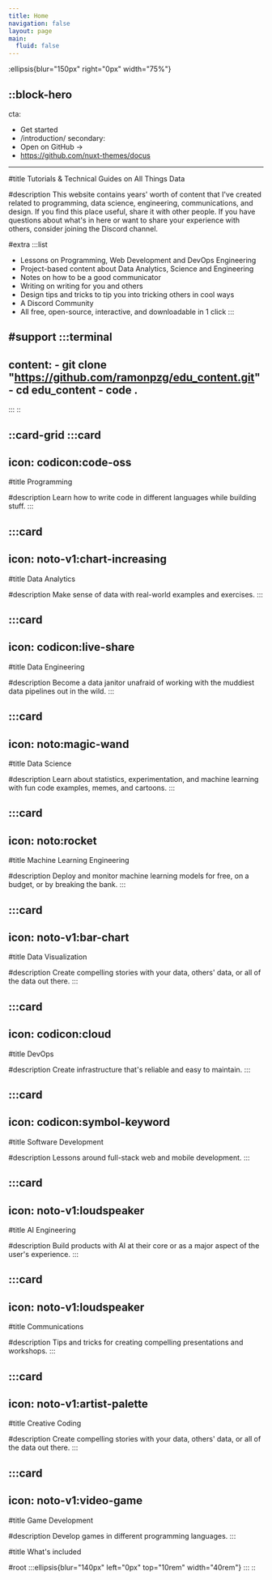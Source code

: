 ```yaml
---
title: Home
navigation: false
layout: page
main:
  fluid: false
---
```


:ellipsis{blur="150px" right="0px" width="75%"}

::block-hero
---
cta:
  - Get started
  - /introduction/
secondary:
  - Open on GitHub →
  - https://github.com/nuxt-themes/docus
---
#title
Tutorials & Technical Guides on All Things Data

#description
This website contains years' worth of content that I've created related to programming, data science, engineering, communications, and design. If you find this place useful, share it with other people. If you have questions about what's in here or want to share your experience with others, consider joining the Discord channel.

#extra
  :::list
  - Lessons on Programming, Web Development and DevOps Engineering
  - Project-based content about Data Analytics, Science and Engineering
  - Notes on how to be a good communicator
  - Writing on writing for you and others
  - Design tips and tricks to tip you into tricking others in cool ways
  - A Discord Community
  - All free, open-source, interactive, and downloadable in 1 click
  :::

#support
  :::terminal
  ---
  content:
    - git clone "https://github.com/ramonpzg/edu_content.git"
    - cd edu_content
    - code .
  ---
  :::
::

::card-grid
  :::card
  ---
  icon: codicon:code-oss
  ---
  #title
  Programming
  
  #description
  Learn how to write code in different languages while building stuff.
  :::

  :::card
  ---
  icon: noto-v1:chart-increasing
  ---
  #title
  Data Analytics
  
  #description
  Make sense of data with real-world examples and exercises.
  :::

  :::card
  ---
  icon: codicon:live-share
  ---
  #title
  Data Engineering
  
  #description
  Become a data janitor unafraid of working with the muddiest data pipelines out in the wild.
  :::

  :::card
  ---
  icon: noto:magic-wand
  ---
  #title
  Data Science
  
  #description
  Learn about statistics, experimentation, and machine learning with fun code examples, memes, and cartoons.
  :::

  :::card
  ---
  icon: noto:rocket
  ---
  #title
  Machine Learning Engineering
  
  #description
  Deploy and monitor machine learning models for free, on a budget, or by breaking the bank.
  :::

  :::card
  ---
  icon: noto-v1:bar-chart
  ---
  #title
  Data Visualization
  
  #description
  Create compelling stories with your data, others' data, or all of the data out there.
  :::

  :::card
  ---
  icon: codicon:cloud
  ---
  #title
  DevOps
  
  #description
  Create infrastructure that's reliable and easy to maintain.
  :::

  :::card
  ---
  icon: codicon:symbol-keyword
  ---
  #title
  Software Development
  
  #description
  Lessons around full-stack web and mobile development.
  :::

  :::card
  ---
  icon: noto-v1:loudspeaker
  ---
  #title
  AI Engineering
  
  #description
  Build products with AI at their core or as a major aspect of the user's experience.
  :::

  :::card
  ---
  icon: noto-v1:loudspeaker
  ---
  #title
  Communications
  
  #description
  Tips and tricks for creating compelling presentations and workshops.
  :::

  :::card
  ---
  icon: noto-v1:artist-palette
  ---
  #title
  Creative Coding
  
  #description
  Create compelling stories with your data, others' data, or all of the data out there.
  :::

  :::card
  ---
  icon: noto-v1:video-game
  ---
  #title
  Game Development
  
  #description
  Develop games in different programming languages.
  :::

#title
What's included

#root
  :::ellipsis{blur="140px" left="0px" top="10rem" width="40rem"}
  :::
::
